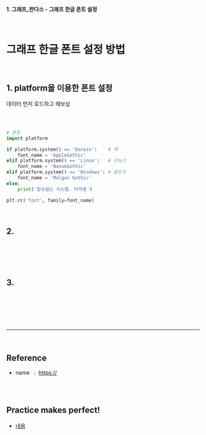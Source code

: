 <br>

#### 1. 그래프_판다스 - 그래프 한글 폰트 설정

<br>

# 그래프 한글 폰트 설정 방법

<br>

## 1. platform을 이용한 폰트 설정 

데이터 먼저 로드하고 해보삼

<br>

```py

# 폰트
import platform

if platform.system() == 'Darwin':    # 맥
    font_name = 'AppleGothic'
elif platform.system() == 'Linux':   # 리눅스
    font_name = 'NanumGothic'
elif platform.system() == 'Windows': # 윈도우
    font_name = 'Malgun Gothic'
else:
    print('알수없는 시스템. 미적용')

plt.rc('font', family=font_name)

```

<br>

## 2.

<br>

```py

```

<br>


## 3.

<br>

```py

```

<br>





<br>

---

<br>

## Reference <br>

- name &nbsp; : &nbsp;<https://> <br>

<br>
<br>

## Practice makes perfect! <br>

- [내용](주소)
